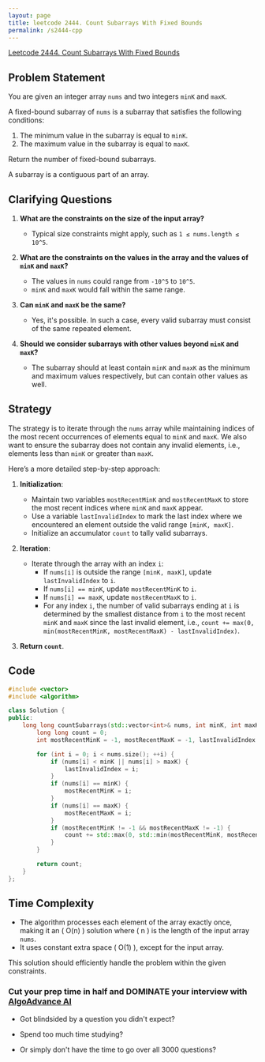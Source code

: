 ```yaml
---
layout: page
title: leetcode 2444. Count Subarrays With Fixed Bounds
permalink: /s2444-cpp
---
```

[Leetcode 2444. Count Subarrays With Fixed Bounds](https://algoadvance.github.io/algoadvance/l2444)
## Problem Statement

You are given an integer array `nums` and two integers `minK` and `maxK`.

A fixed-bound subarray of `nums` is a subarray that satisfies the following conditions:
1. The minimum value in the subarray is equal to `minK`.
2. The maximum value in the subarray is equal to `maxK`.

Return the number of fixed-bound subarrays.

A subarray is a contiguous part of an array.

## Clarifying Questions

1. **What are the constraints on the size of the input array?**
   - Typical size constraints might apply, such as `1 ≤ nums.length ≤ 10^5`.

2. **What are the constraints on the values in the array and the values of `minK` and `maxK`?**
   - The values in `nums` could range from `-10^5` to `10^5`.
   - `minK` and `maxK` would fall within the same range.

3. **Can `minK` and `maxK` be the same?**
   - Yes, it's possible. In such a case, every valid subarray must consist of the same repeated element.

4. **Should we consider subarrays with other values beyond `minK` and `maxK`?**
   - The subarray should at least contain `minK` and `maxK` as the minimum and maximum values respectively, but can contain other values as well.

## Strategy

The strategy is to iterate through the `nums` array while maintaining indices of the most recent occurrences of elements equal to `minK` and `maxK`. We also want to ensure the subarray does not contain any invalid elements, i.e., elements less than `minK` or greater than `maxK`.

Here’s a more detailed step-by-step approach:
1. **Initialization**:
   - Maintain two variables `mostRecentMinK` and `mostRecentMaxK` to store the most recent indices where `minK` and `maxK` appear.
   - Use a variable `lastInvalidIndex` to mark the last index where we encountered an element outside the valid range `[minK, maxK]`.
   - Initialize an accumulator `count` to tally valid subarrays.

2. **Iteration**:
   - Iterate through the array with an index `i`:
     - If `nums[i]` is outside the range `[minK, maxK]`, update `lastInvalidIndex` to `i`.
     - If `nums[i] == minK`, update `mostRecentMinK` to `i`.
     - If `nums[i] == maxK`, update `mostRecentMaxK` to `i`.
     - For any index `i`, the number of valid subarrays ending at `i` is determined by the smallest distance from `i` to the most recent `minK` and `maxK` since the last invalid element, i.e., `count += max(0, min(mostRecentMinK, mostRecentMaxK) - lastInvalidIndex)`.

3. **Return `count`**.

## Code

```cpp
#include <vector>
#include <algorithm>

class Solution {
public:
    long long countSubarrays(std::vector<int>& nums, int minK, int maxK) {
        long long count = 0;
        int mostRecentMinK = -1, mostRecentMaxK = -1, lastInvalidIndex = -1;

        for (int i = 0; i < nums.size(); ++i) {
            if (nums[i] < minK || nums[i] > maxK) {
                lastInvalidIndex = i;
            }
            if (nums[i] == minK) {
                mostRecentMinK = i;
            }
            if (nums[i] == maxK) {
                mostRecentMaxK = i;
            }
            if (mostRecentMinK != -1 && mostRecentMaxK != -1) {
                count += std::max(0, std::min(mostRecentMinK, mostRecentMaxK) - lastInvalidIndex);
            }
        }

        return count;
    }
};
```

## Time Complexity

- The algorithm processes each element of the array exactly once, making it an \( O(n) \) solution where \( n \) is the length of the input array `nums`.
- It uses constant extra space \( O(1) \), except for the input array. 

This solution should efficiently handle the problem within the given constraints.


### Cut your prep time in half and DOMINATE your interview with [AlgoAdvance AI](https://algoAdvance.com)

- Got blindsided by a question you didn't expect?

- Spend too much time studying?

- Or simply don't have the time to go over all 3000 questions?

